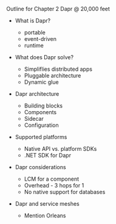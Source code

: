 Outline for Chapter 2
Dapr @ 20,000 feet

 - What is Dapr?
   - portable
   - event-driven
   - runtime

 - What does Dapr solve?
    - Simpliflies distributed apps
    - Pluggable architecture
    - Dynamic glue

 - Dapr architecture
    - Building blocks
    - Components
    - Sidecar
    - Configuration
 
 - Supported platforms
    - Native API vs. platform SDKs
    - .NET SDK for Dapr
 
 - Dapr considerations
    - LCM for a component
    - Overhead - 3 hops for 1
    - No native support for databases

 - Dapr and service meshes
    - Mention Orleans 
